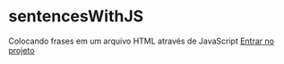 # sentencesWithJS
Colocando frases em um arquivo HTML através de JavaScript
[Entrar no projeto](https://github.com/vinidalbello/sentencesWithJS.git)

